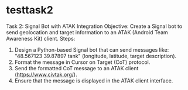 # testtask2

Task 2: Signal Bot with ATAK Integration
  Objective: Create a Signal bot to send geolocation and target information to an ATAK (Android Team Awareness Kit) client.
Steps:
 1. Design a Python-based Signal bot that can send messages like:
   "48.567123 39.87897 tank" (longitude, latitude, target description).
 2. Format the message in Cursor on Target (CoT) protocol.
 3. Send the formatted CoT message to an ATAK client (https://www.civtak.org/).
 4. Ensure that the message is displayed in the ATAK client interface.

